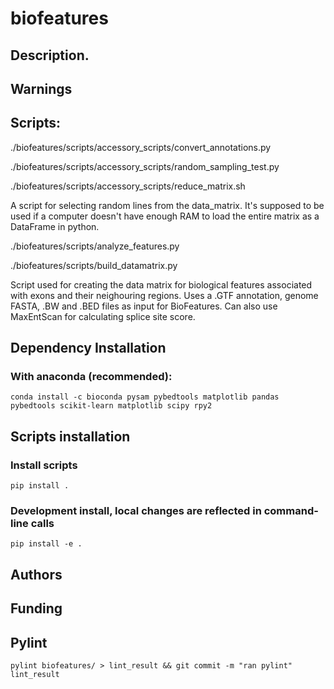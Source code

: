 ﻿# biofeatures

## Description.


## Warnings


## Scripts:


./biofeatures/scripts/accessory_scripts/convert_annotations.py

./biofeatures/scripts/accessory_scripts/random_sampling_test.py

./biofeatures/scripts/accessory_scripts/reduce_matrix.sh

A script for selecting random lines from the data_matrix.
It's supposed to be used if a computer doesn't have enough RAM
to load the entire matrix as a DataFrame in python.

./biofeatures/scripts/analyze_features.py

./biofeatures/scripts/build_datamatrix.py

Script used for creating the data matrix for biological features associated with exons and their neighouring regions. Uses a .GTF annotation, genome FASTA, .BW and .BED files as input for BioFeatures. Can also use MaxEntScan for calculating splice site score.

## Dependency Installation

### With anaconda (recommended):

    conda install -c bioconda pysam pybedtools matplotlib pandas pybedtools scikit-learn matplotlib scipy rpy2

## Scripts installation

### Install scripts
    pip install .

### Development install, local changes are reflected in command-line calls

    pip install -e .


## Authors


## Funding


## Pylint

    pylint biofeatures/ > lint_result && git commit -m "ran pylint" lint_result
